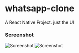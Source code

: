 # whatsapp-clone
A React Native Project. just the UI
### Screenshot
![Screenshot](https://github.com/mgorabbani/whatsapp-clone/blob/master/chat/img/screenshot2.jpg)
![Screenshot](https://github.com/mgorabbani/whatsapp-clone/blob/master/chat/img/screenshot.jpg)
